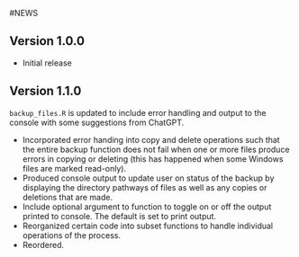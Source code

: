 #NEWS

## Version 1.0.0
* Initial release

## Version 1.1.0
`backup_files.R` is updated to include error handling and output to the console with some suggestions from ChatGPT.
* Incorporated error handing into copy and delete operations such that the entire backup function does not fail when one or more files produce errors in copying or deleting (this has happened when some Windows files are marked read-only).
* Produced console output to update user on status of the backup by displaying the directory pathways of files as well as any copies or deletions that are made.
* Include optional argument to function to toggle on or off the output printed to console. The default is set to print output.
* Reorganized certain code into subset functions to handle individual operations of the process.
* Reordered.